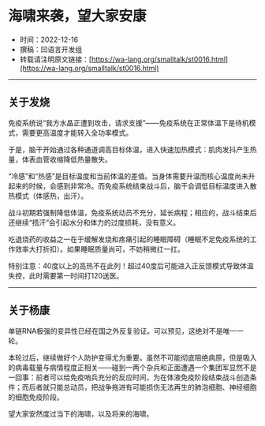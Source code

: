 # 海啸来袭，望大家安康

- 时间：2022-12-16
- 撰稿：凹语言开发组
- 转载请注明原文链接：[https://wa-lang.org/smalltalk/st0016.html](https://wa-lang.org/smalltalk/st0016.html)

---

## 关于发烧

免疫系统说“我方水晶正遭到攻击，请求支援”——免疫系统在正常体温下是待机模式，需要更高温度才能转入全功率模式。

于是，脑干开始通过各种通道调高目标体温，进入快速加热模式：肌肉发抖产生热量，体表血管收缩降低热量散失。

“冷感”和“热感”是目标温度和当前体温的差值。当身体需要升温而核心温度尚未升起来的时候，会感到非常冷。而免疫系统结束战斗后，脑干会调低目标温度进入散热模式（体感热，出汗）。

战斗初期若强制降低体温，免疫系统动员不充分，延长病程；相应的，战斗结束后还继续“捂汗”会引起水分和体力的过度损耗，没有意义。

吃退烧药的收益之一在于缓解发烧和疼痛引起的睡眠障碍（睡眠不足免疫系统的工作效率大打折扣）。如果睡眠质量尚可，不妨稍微扛一扛。

特别注意：40度以上的高热不在此列！超过40度后可能进入正反馈模式导致体温失控，此时需要第一时间打120送医。

---

## 关于杨康

单链RNA极强的变异性已经在国之外反复验证。可以预见，这绝对不是唯一一轮。

本轮过后，继续做好个人防护变得尤为重要。虽然不可能彻底阻绝病原，但是吸入的病毒载量与病情程度正相关——碰到一两个杂兵和正面遭遇一个集团军显然不是一回事：前者可以给免疫哨兵充分的反应时间，为在体液免疫阶段结束战斗创造条件；而后者就只能总动员，把战争拖进有可能损伤无法再生的肺泡细胞、神经细胞的细胞免疫阶段。

望大家安然度过当下的海啸，以及将来的海啸。
